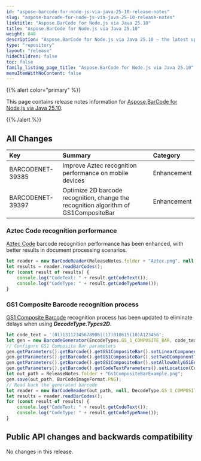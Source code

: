 ```yaml
---
id: "aspose-barcode-for-node-js-via-java-25-10-release-notes"
slug: "aspose-barcode-for-node-js-via-java-25-10-release-notes"
linktitle: "Aspose.BarCode for Node.js via Java 25.10"
title: "Aspose.BarCode for Node.js via Java 25.10"
weight: 840
description: "Aspose.BarCode for Node.js via Java 25.10 – the latest updates and fixes."
type: "repository"
layout: "release"
hideChildren: false
toc: false
family_listing_page_title: "Aspose.BarCode for Node.js via Java 25.10"
menuItemWithNoContent: false
---
```


{{% alert color="primary" %}} 

This page contains release notes information for [Aspose.BarCode for Node.js via Java 25.10](https://releases.aspose.com/barcode/nodejs/new-releases/aspose.barcode-for-node.js-via-java-25.10/).

{{% /alert %}} 
## **All Changes**

| **Key**          | **Summary**                                               | **Category**   |
|:-----------------|:----------------------------------------------------------|:---------------|
|BARCODENET-39385|Improve Aztec recognition performance on mobile devices|Enhancement|
|BARCODENET-39397|Optimize 2D barcode recognition, change the recognition algorithm of GS1CompositeBar|Enhancement|

### Aztec Code recognition performance
[Aztec Code](https://en.wikipedia.org/wiki/Aztec_Code) barcode recognition performance has been enhanced, with better results in document processing scenarios.

```javascript
let reader = new BarCodeReader(ReleaseNotes.folder + "Aztec.png", null, DecodeType.AZTEC);
let results = reader.readBarCodes();
for (const result of results) {
    console.log("CodeText: " + result.getCodeText());
    console.log("CodeType: " + result.getCodeTypeName());
}
```

### GS1 Composite Barcode recognition process
[GS1 Composite Barcode](https://docs.aspose.com/barcode/net/gs1-composite-barcodes/) recognition process has been updated to eliminate delays when using ***DecodeType.Types2D***.

```javascript
let code_text = '(01)13112345678906|(17)010615(10)A123456';
let gen = new BarcodeGenerator(EncodeTypes.GS_1_COMPOSITE_BAR, code_text);
// Configure GS1 Composite Bar parameters
gen.getParameters().getBarcode().getGS1CompositeBar().setLinearComponentType(EncodeTypes.GS_1_CODE_128);
gen.getParameters().getBarcode().getGS1CompositeBar().setTwoDComponentType(TwoDComponentType.CC_C);
gen.getParameters().getBarcode().getGS1CompositeBar().setAllowOnlyGS1Encoding(true);
gen.getParameters().getBarcode().getCodeTextParameters().setLocation(CodeLocation.NONE);
let out_path = ReleaseNotes.folder + "Gs1CompositeBarExample.png";
gen.save(out_path, BarCodeImageFormat.PNG);
// Read back the generated barcode
let reader = new BarCodeReader(out_path, null, DecodeType.GS_1_COMPOSITE_BAR);
let results = reader.readBarCodes();
for (const result of results) {
    console.log("CodeText: " + result.getCodeText());
    console.log("CodeType: " + result.getCodeTypeName());
}
```

## Public API changes and backwards compatibility

No changes in this release.